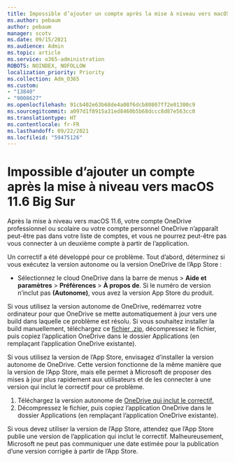 ```yaml
---
title: Impossible d’ajouter un compte après la mise à niveau vers macOS 11.6 Big Sur
ms.author: pebaum
author: pebaum
manager: scotv
ms.date: 09/15/2021
ms.audience: Admin
ms.topic: article
ms.service: o365-administration
ROBOTS: NOINDEX, NOFOLLOW
localization_priority: Priority
ms.collection: Adm_O365
ms.custom:
- "13840"
- "9008627"
ms.openlocfilehash: 91cb402e63b68de4a08f6dcb80807ff2e01300c9
ms.sourcegitcommit: a097d1f8915a31ed8460b5b68dccc8d87e563cc0
ms.translationtype: HT
ms.contentlocale: fr-FR
ms.lasthandoff: 09/22/2021
ms.locfileid: "59475126"
---
```

# <a name="unable-to-add-an-account-after-upgrading-to-macos-116-big-sur"></a>Impossible d’ajouter un compte après la mise à niveau vers macOS 11.6 Big Sur

Après la mise à niveau vers macOS 11.6, votre compte OneDrive professionnel ou scolaire ou votre compte personnel OneDrive n’apparaît peut-être pas dans votre liste de comptes, et vous ne pourrez peut-être pas vous connecter à un deuxième compte à partir de l’application.

Un correctif a été développé pour ce problème. Tout d’abord, déterminez si vous exécutez la version autonome ou la version OneDrive de l’App Store :

- Sélectionnez le cloud OneDrive dans la barre de menus > **Aide et paramètres** > **Préférences** > **À propos de**. Si le numéro de version n’inclut pas **(Autonome)**, vous avez la version App Store du produit.

Si vous utilisez la version autonome de OneDrive, redémarrez votre ordinateur pour que OneDrive se mette automatiquement à jour vers une build dans laquelle ce problème est résolu. Si vous souhaitez installer la build manuellement, téléchargez ce [fichier .zip](https://oneclient.sfx.ms/Mac/Prod/21.170.0822.0003/OneDrive.zip), décompressez le fichier, puis copiez l’application OneDrive dans le dossier Applications (en remplaçant l’application OneDrive existante).

Si vous utilisez la version de l’App Store, envisagez d’installer la version autonome de OneDrive. Cette version fonctionne de la même manière que la version de l’App Store, mais elle permet à Microsoft de proposer des mises à jour plus rapidement aux utilisateurs et de les connecter à une version qui inclut le correctif pour ce problème.

1. Téléchargez la version autonome de [OneDrive qui inclut le correctif.](https://oneclient.sfx.ms/Mac/Prod/21.170.0822.0003/OneDrive.zip)
2. Décompressez le fichier, puis copiez l’application OneDrive dans le dossier Applications (en remplaçant l’application OneDrive existante).

Si vous devez utiliser la version de l’App Store, attendez que l’App Store publie une version de l’application qui inclut le correctif. Malheureusement, Microsoft ne peut pas communiquer une date estimée pour la publication d’une version corrigée à partir de l’App Store.


